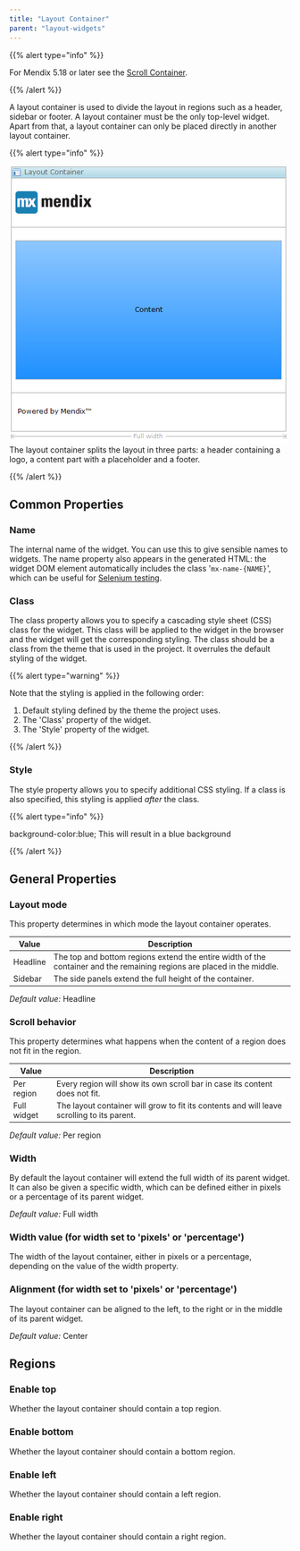```yaml
---
title: "Layout Container"
parent: "layout-widgets"
---
```



{{% alert type="info" %}}

For Mendix 5.18 or later see the [Scroll Container](scroll-container).

{{% /alert %}}

A layout container is used to divide the layout in regions such as a header, sidebar or footer. A layout container must be the only top-level widget. Apart from that, a layout container can only be placed directly in another layout container.

{{% alert type="info" %}}

![](attachments/4522328/4751437.png)
The layout container splits the layout in three parts: a header containing a logo, a content part with a placeholder and a footer.

{{% /alert %}}

## Common Properties

### Name

The internal name of the widget. You can use this to give sensible names to widgets. The name property also appears in the generated HTML: the widget DOM element automatically includes the class '`mx-name-{NAME}`', which can be useful for [Selenium testing](/howto50/selenium-support).

### Class

The class property allows you to specify a cascading style sheet (CSS) class for the widget. This class will be applied to the widget in the browser and the widget will get the corresponding styling. The class should be a class from the theme that is used in the project. It overrules the default styling of the widget.

{{% alert type="warning" %}}

Note that the styling is applied in the following order:

1.  Default styling defined by the theme the project uses.
2.  The 'Class' property of the widget.
3.  The 'Style' property of the widget.

{{% /alert %}}

### Style

The style property allows you to specify additional CSS styling. If a class is also specified, this styling is applied _after_ the class.

{{% alert type="info" %}}

background-color:blue;
This will result in a blue background

{{% /alert %}}

## General Properties

### Layout mode

This property determines in which mode the layout container operates.

<table><thead><tr><th class="confluenceTh">Value</th><th class="confluenceTh">Description</th></tr></thead><tbody><tr><td class="confluenceTd">Headline</td><td class="confluenceTd">The top and bottom regions extend the entire width of the container and the remaining regions are placed in the middle.</td></tr><tr><td class="confluenceTd">Sidebar</td><td class="confluenceTd">The side panels extend the full height of the container.</td></tr></tbody></table>

_Default value:_ Headline

### Scroll behavior

This property determines what happens when the content of a region does not fit in the region.

<table><thead><tr><th class="confluenceTh">Value</th><th class="confluenceTh">Description</th></tr></thead><tbody><tr><td class="confluenceTd">Per region</td><td class="confluenceTd">Every region will show its own scroll bar in case its content does not fit.</td></tr><tr><td class="confluenceTd">Full widget</td><td class="confluenceTd">The layout container will grow to fit its contents and will leave scrolling to its parent.</td></tr></tbody></table>

_Default value:_ Per region

### Width

By default the layout container will extend the full width of its parent widget. It can also be given a specific width, which can be defined either in pixels or a percentage of its parent widget.

_Default value:_ Full width

### Width value (for width set to 'pixels' or 'percentage')

The width of the layout container, either in pixels or a percentage, depending on the value of the width property.

### Alignment (for width set to 'pixels' or 'percentage')

The layout container can be aligned to the left, to the right or in the middle of its parent widget.

_Default value:_ Center

## Regions

### Enable top

Whether the layout container should contain a top region.

### Enable bottom

Whether the layout container should contain a bottom region.

### Enable left

Whether the layout container should contain a left region.

### Enable right

Whether the layout container should contain a right region.
